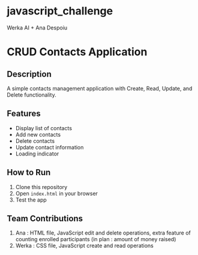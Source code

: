 # javascript_challenge
Werka AI + Ana Despoiu

# CRUD Contacts Application

## Description
A simple contacts management application with Create, Read, Update, and Delete functionality.

## Features
- Display list of contacts
- Add new contacts
- Delete contacts
- Update contact information 
- Loading indicator


## How to Run
1. Clone this repository
2. Open `index.html` in your browser
3. Test the app 

## Team Contributions
1. Ana :  HTML file, JavaScript edit and delete operations, extra feature of counting enrolled participants (in plan : amount of money raised)
2. Werka :  CSS file, JavaScript create and read operations




